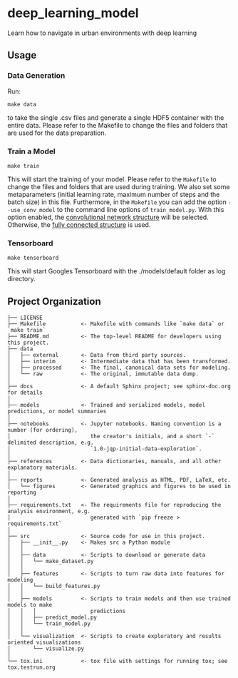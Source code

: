 # deep_learning_model

Learn how to navigate in urban environments with deep learning

## Usage
### Data Generation
Run:
```
make data
```
to take the single .csv files and generate a single HDF5 container with the entire data. Please
refer to the Makefile to change the files and folders that are used for the data preparation.

### Train a Model
```
make train
```
This will start the training of your model. Please refer to the `Makefile` to change the files and folders
that are used during training. We also set some metaparameters (initial learning rate,
maximum number of steps and the batch size) in this file. Furthermore, in the `Makefile` you can add the option `--use_conv_model` to the command line options of `train_model.py`. With this option enabled, the [convolutional network structure](https://arxiv.org/pdf/1609.07910.pdf) will be selected. Otherwise, the [fully connected structure](https://arxiv.org/pdf/1805.07095.pdf) is used.  

### Tensorboard

```
make tensorboard
```
This will start Googles Tensorboard with the ./models/default folder as log directory.

## Project Organization

    ├── LICENSE
    ├── Makefile           <- Makefile with commands like `make data` or `make train`
    ├── README.md          <- The top-level README for developers using this project.
    ├── data
    │   ├── external       <- Data from third party sources.
    │   ├── interim        <- Intermediate data that has been transformed.
    │   ├── processed      <- The final, canonical data sets for modeling.
    │   └── raw            <- The original, immutable data dump.
    │
    ├── docs               <- A default Sphinx project; see sphinx-doc.org for details
    │
    ├── models             <- Trained and serialized models, model predictions, or model summaries
    │
    ├── notebooks          <- Jupyter notebooks. Naming convention is a number (for ordering),
    │                         the creator's initials, and a short `-` delimited description, e.g.
    │                         `1.0-jqp-initial-data-exploration`.
    │
    ├── references         <- Data dictionaries, manuals, and all other explanatory materials.
    │
    ├── reports            <- Generated analysis as HTML, PDF, LaTeX, etc.
    │   └── figures        <- Generated graphics and figures to be used in reporting
    │
    ├── requirements.txt   <- The requirements file for reproducing the analysis environment, e.g.
    │                         generated with `pip freeze > requirements.txt`
    │
    ├── src                <- Source code for use in this project.
    │   ├── __init__.py    <- Makes src a Python module
    │   │
    │   ├── data           <- Scripts to download or generate data
    │   │   └── make_dataset.py
    │   │
    │   ├── features       <- Scripts to turn raw data into features for modeling
    │   │   └── build_features.py
    │   │
    │   ├── models         <- Scripts to train models and then use trained models to make
    │   │   │                 predictions
    │   │   ├── predict_model.py
    │   │   └── train_model.py
    │   │
    │   └── visualization  <- Scripts to create exploratory and results oriented visualizations
    │       └── visualize.py
    │
    └── tox.ini            <- tox file with settings for running tox; see tox.testrun.org
